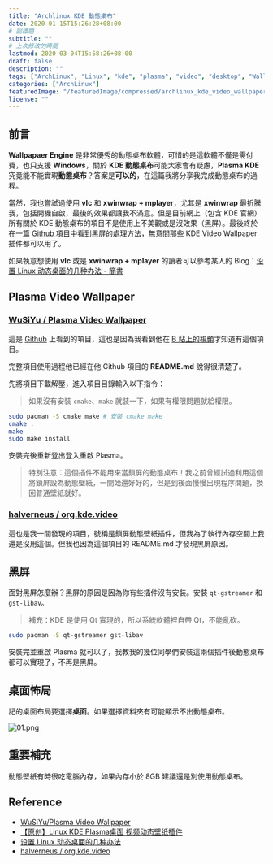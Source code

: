 ```yaml
---
title: "Archlinux KDE 動態桌布"
date: 2020-01-15T15:26:28+08:00
# 副標題
subtitle: ""
# 上次修改的時間
lastmod: 2020-03-04T15:58:26+08:00
draft: false
description: ""
tags: ["ArchLinux", "Linux", "kde", "plasma", "video", "desktop", "Wallpaper"]
categories: ["ArchLinux"]
featuredImage: "/featuredImage/compressed/archlinux_kde_video_wallpaper.png"
license: ""
---
```

<!--2020/01/15 edited by Huang Po-Hsun-->

## 前言

**Wallpapaer Engine** 是非常優秀的動態桌布軟體，可惜的是這軟體不僅是需付費，也只支援 **Windows**，關於 **KDE 動態桌布**可能大家會有疑慮，**Plasma KDE** 究竟能不能實現**動態桌布**？答案是**可以的**，在這篇我將分享我完成動態桌布的過程。

當然，我也嘗試過使用 **vlc** 和 **xwinwrap + mplayer**，尤其是 **xwinwrap** 最折騰我，包括開機自啟，最後的效果都讓我不滿意。但是目前網上（包含 KDE 官網）所有關於 KDE 動態桌布的項目不是使用上不美觀或是沒效果（黑屏）。最後終於在一篇 [Github 項目](https://github.com/halverneus/org.kde.video)中看到黑屏的處理方法，無意間那些 KDE Video Wallpaper 插件都可以用了。

如果執意想使用 **vlc** 或是 **xwinwrap + mplayer** 的讀者可以參考某人的 Blog：[设置 Linux 动态桌面的几种办法 - 簡書](https://www.jianshu.com/p/d6ff45e983ce)

## Plasma Video Wallpaper

###  [WuSiYu / Plasma Video Wallpaper](https://github.com/WuSiYu/PlasmaVideoWallpaper)

這是 [Github](https://github.com/WuSiYu/PlasmaVideoWallpaper) 上看到的項目，這也是因為我看到他在 [B 站上的視頻](https://www.bilibili.com/video/av8534344/)才知道有這個項目。

完整項目使用過程他已經在他 Github 項目的 **README.md** 說得很清楚了。

先將項目下載解壓，進入項目目錄輸入以下指令：

> 如果沒有安裝 `cmake`、`make` 就裝一下，如果有權限問題就給權限。

```zsh
sudo pacman -S cmake make # 安裝 cmake make
cmake .
make
sudo make install
```

安裝完後重新登出登入重啟 Plasma。

> 特別注意：這個插件不能用來當鎖屏的動態桌布！我之前曾經試過利用這個將鎖屏設為動態壁紙，一開始還好好的，但是到後面慢慢出現程序問題，換回普通壁紙就好。

### [halverneus / org.kde.video](https://github.com/halverneus/org.kde.video)

這也是我一間發現的項目，號稱是鎖屏動態壁紙插件，但我為了執行內存空間上我還是沒用這個。但我也因為這個項目的 README.md 才發現黑屏原因。

## 黑屏

面對黑屏怎麼辦？黑屏的原因是因為你有些插件沒有安裝。安裝 `qt-gstreamer` 和 `gst-libav`。

> 補充：KDE 是使用 Qt 實現的，所以系統軟體裡自帶 Qt，不能亂砍。

```zsh
sudo pacman -S qt-gstreamer gst-libav
```
安裝完並重啟 Plasma 就可以了，我教我的幾位同學們安裝這兩個插件後動態桌布都可以實現了，不再是黑屏。

## 桌面怖局

記的桌面布局要選擇**桌面**。如果選擇資料夾有可能顯示不出動態桌布。

<!-- ![01.png](https://i.loli.net/2020/01/15/AjVFS74LHQDaGmy.png "設定動態桌布") -->
![01.png](https://imgpoi.com/i/KLRR5E.png "設定動態桌布")

## 重要補充

動態壁紙有時很吃電腦內存，如果內存小於 8GB 建議還是別使用動態桌布。

## Reference

* [WuSiYu/Plasma Video Wallpaper](https://github.com/WuSiYu/PlasmaVideoWallpaper)
* [【原创】Linux KDE Plasma桌面 视频动态壁纸插件](https://www.bilibili.com/video/av8534344/)
* [设置 Linux 动态桌面的几种办法](https://www.jianshu.com/p/d6ff45e983ce)
* [halverneus / org.kde.video](https://github.com/halverneus/org.kde.video)